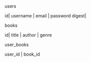 users

id| username | email | password digest|

books

id| title | author | genre

user_books

user_id | book_id
